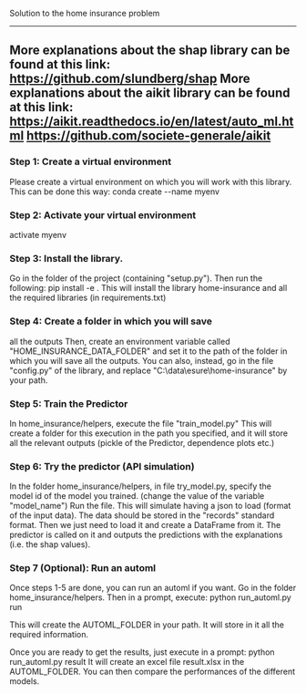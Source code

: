 Solution to the home insurance problem

---
More explanations about the shap library
can be found at this link:
https://github.com/slundberg/shap
More explanations about the aikit library
can be found at this link:
https://aikit.readthedocs.io/en/latest/auto_ml.html
https://github.com/societe-generale/aikit
---

### Step 1: Create a virtual environment
Please create a virtual environment on which you will work with
this library. 
This can be done this way:
conda create --name myenv

### Step 2: Activate your virtual environment
activate myenv

### Step 3: Install the library.
Go in the folder of the project (containing "setup.py"). 
Then run the following:
pip install -e .
This will install the library home-insurance and all
the required libraries (in requirements.txt)

### Step 4: Create a folder in which you will save
all the outputs
Then, create an environment variable called
"HOME_INSURANCE_DATA_FOLDER" and set it
to the path of the folder in which you will 
save all the outputs.
You can also, instead, go in the file "config.py"
of the library, and replace
"C:\\data\\esure\\home-insurance" by your path.

### Step 5: Train the Predictor
In home_insurance/helpers, execute the file "train_model.py"
This will create a folder for this execution in the
path you specified, and it will store all the
relevant outputs (pickle of the Predictor, 
dependence plots etc.)

### Step 6: Try the predictor (API simulation)
In the folder home_insurance/helpers, in file
try_model.py, specify the model id of the model
you trained.
(change the value of the variable "model_name")
Run the file. This will simulate having a json 
to load (format of the input data). The data
should be stored in the "records" standard format. 
Then we just need to load it and 
create a DataFrame from it. The predictor is called
on it and outputs the predictions with
the explanations (i.e. the shap values).


### Step 7 (Optional): Run an automl
Once steps 1-5 are done, you can run an automl if you
want. Go in the folder home_insurance/helpers. Then 
in a prompt, execute:
python run_automl.py run

This will create the AUTOML_FOLDER in your path.
It will store in it all the required information.

Once you are ready to get the results, just execute
in a prompt:
python run_automl.py result
It will create an excel file result.xlsx
in the AUTOML_FOLDER.
You can then compare the performances of the different models.




